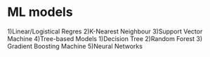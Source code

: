 ML models
=========
1)Linear/Logistical Regres
2)K-Nearest Neighbour
3)Support Vector Machine
4)Tree-based Models
  1)Decision Tree
  2)Random Forest
  3) Gradient Boosting Machine
5)Neural Networks
